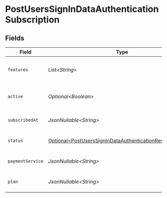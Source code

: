 # PostUsersSignInDataAuthenticationSubscription


## Fields

| Field                                                                                                                                    | Type                                                                                                                                     | Required                                                                                                                                 | Description                                                                                                                              | Example                                                                                                                                  |
| ---------------------------------------------------------------------------------------------------------------------------------------- | ---------------------------------------------------------------------------------------------------------------------------------------- | ---------------------------------------------------------------------------------------------------------------------------------------- | ---------------------------------------------------------------------------------------------------------------------------------------- | ---------------------------------------------------------------------------------------------------------------------------------------- |
| `features`                                                                                                                               | List\<*String*>                                                                                                                          | :heavy_minus_sign:                                                                                                                       | List of features allowed on your Plex Pass subscription                                                                                  |                                                                                                                                          |
| `active`                                                                                                                                 | *Optional\<Boolean>*                                                                                                                     | :heavy_minus_sign:                                                                                                                       | If the account's Plex Pass subscription is active                                                                                        | true                                                                                                                                     |
| `subscribedAt`                                                                                                                           | *JsonNullable\<String>*                                                                                                                  | :heavy_minus_sign:                                                                                                                       | Date the account subscribed to Plex Pass                                                                                                 | 2021-04-12T18:21:12Z                                                                                                                     |
| `status`                                                                                                                                 | [Optional\<PostUsersSignInDataAuthenticationResponseStatus>](../../models/operations/PostUsersSignInDataAuthenticationResponseStatus.md) | :heavy_minus_sign:                                                                                                                       | String representation of subscriptionActive                                                                                              | Inactive                                                                                                                                 |
| `paymentService`                                                                                                                         | *JsonNullable\<String>*                                                                                                                  | :heavy_minus_sign:                                                                                                                       | Payment service used for your Plex Pass subscription                                                                                     |                                                                                                                                          |
| `plan`                                                                                                                                   | *JsonNullable\<String>*                                                                                                                  | :heavy_minus_sign:                                                                                                                       | Name of Plex Pass subscription plan                                                                                                      |                                                                                                                                          |